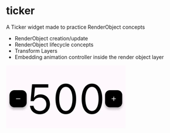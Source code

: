 # ticker

A Ticker widget made to practice RenderObject concepts
- RenderObject creation/update
- RenderObject lifecycle concepts
- Transform Layers
- Embedding animation controller inside the render object layer

![](https://github.com/Ayu5h5hakya/ticker/blob/main/tickergif.gif)
